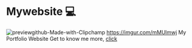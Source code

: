 # Mywebsite 💻

![previewgithub-Made-with-Clipchamp](https://github.com/Txpxt-xuto/Txpxt-xuto.github.io/assets/56795188/a695697c-0ebd-4957-a020-ae299c607e12.gif)
https://imgur.com/mMUlmwj
My Portfolio Website Get to know me more, [click](https://txpxt-xuto.github.io/)

